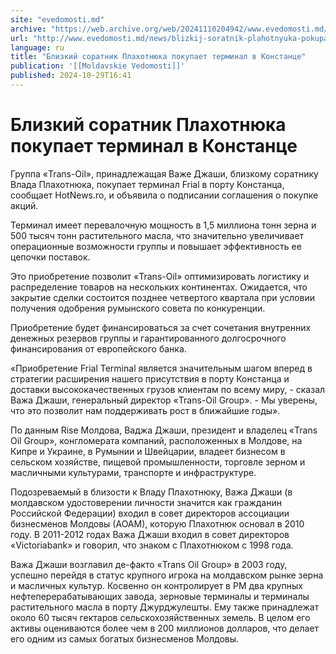 ```yaml
---
site: "evedomosti.md"
archive: "https://web.archive.org/web/20241110204942/www.evedomosti.md/news/blizkij-soratnik-plahotnyuka-pokupaet-terminal-v-konstance"
url: "http://www.evedomosti.md/news/blizkij-soratnik-plahotnyuka-pokupaet-terminal-v-konstance"
language: ru
title: "Близкий соратник Плахотнюка покупает терминал в Констанце"
publication: '[[Moldavskie Vedomosti]]'
published: 2024-10-29T16:41
---
```


# Близкий соратник Плахотнюка покупает терминал в Констанце

Группа «Trans-Oil», принадлежащая Важе Джаши, близкому соратнику Влада Плахотнюка, покупает терминал Frial в порту Констанца, сообщает HotNews.ro, и объявила о подписании соглашения о покупке акций.

Терминал имеет перевалочную мощность в 1,5 миллиона тонн зерна и 500 тысяч тонн растительного масла, что значительно увеличивает операционные возможности группы и повышает эффективность ее цепочки поставок.

Это приобретение позволит «Trans-Oil» оптимизировать логистику и распределение товаров на нескольких континентах. Ожидается, что закрытие сделки состоится позднее четвертого квартала при условии получения одобрения румынского совета по конкуренции.

Приобретение будет финансироваться за счет сочетания внутренних денежных резервов группы и гарантированного долгосрочного финансирования от европейского банка.

«Приобретение Frial Terminal является значительным шагом вперед в стратегии расширения нашего присутствия в порту Констанца и доставки высококачественных грузов клиентам по всему миру, - сказал Важа Джаши, генеральный директор «Trans-Oil Group». - Мы уверены, что это позволит нам поддерживать рост в ближайшие годы».

По данным Rise Молдова, Ваджа Джаши, президент и владелец «Trans Oil Group», конгломерата компаний, расположенных в Молдове, на Кипре и Украине, в Румынии и Швейцарии, владеет бизнесом в сельском хозяйстве, пищевой промышленности, торговле зерном и масличными культурами, транспорте и инфраструктуре.

Подозреваемый в близости к Владу Плахотнюку, Важа Джаши (в молдавском удостоверении личности значится как гражданин Российской Федерации) входил в совет директоров ассоциации бизнесменов Молдовы (АОАМ), которую Плахотнюк основал в 2010 году. В 2011-2012 годах Важа Джаши входил в совет директоров «Victoriabank» и говорил, что знаком с Плахотнюком с 1998 года.

Важа Джаши возглавил де-факто «Trans Oil Group» в 2003 году, успешно перейдя в статус крупного игрока на молдавском рынке зерна и масличных культур. Косвенно он контролирует в РМ два крупных нефтеперерабатывающих завода, зерновые терминалы и терминалы растительного масла в порту Джурджулешты. Ему также принадлежат около 60 тысяч гектаров сельскохозяйственных земель. В целом его активы оцениваются более чем в 200 миллионов долларов, что делает его одним из самых богатых бизнесменов Молдовы.
